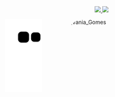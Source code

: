 

<div align="center">
  <a href="https://github.com/gomes-vania">
  <img height="180em" src="https://github-readme-stats.vercel.app/api?username=gomes-vania&show_icons=true&theme=dark&include_all_commits=true&count_private=true"/>
  <img height="180em" src="https://github-readme-stats.vercel.app/api/top-langs/?username=gomes-vania&theme=dark&layout=compact&langs_count=7"/> </div>
  <img align="right" alt="Vania_Gomes" style="border-radius:50px;" src="https://assets.pinterest.com/ext/embed.html?id=1113655814084287824" height="445" width="345" frameborder="0" scrolling="no" />
                                                                                     
![Snake animation](https://github.com/rafaballerini/rafaballerini/blob/output/github-contribution-grid-snake.svg)
